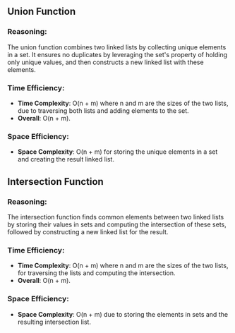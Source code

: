 ## Union Function

### Reasoning:
The union function combines two linked lists by collecting unique elements in a set. It ensures no duplicates by leveraging the set's property of holding only unique values, and then constructs a new linked list with these elements.

### Time Efficiency:
- **Time Complexity**: O(n + m) where n and m are the sizes of the two lists, due to traversing both lists and adding elements to the set.
- **Overall**: O(n + m).

### Space Efficiency:
- **Space Complexity**: O(n + m) for storing the unique elements in a set and creating the result linked list.

## Intersection Function

### Reasoning:
The intersection function finds common elements between two linked lists by storing their values in sets and computing the intersection of these sets, followed by constructing a new linked list for the result.

### Time Efficiency:
- **Time Complexity**: O(n + m) where n and m are the sizes of the two lists, for traversing the lists and computing the intersection.
- **Overall**: O(n + m).

### Space Efficiency:
- **Space Complexity**: O(n + m) due to storing the elements in sets and the resulting intersection list.
